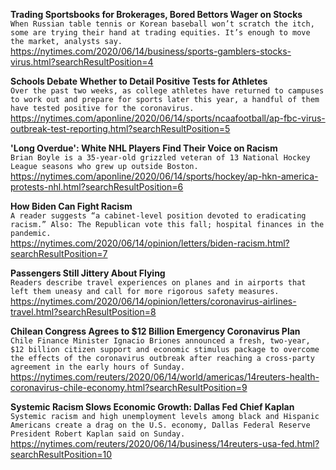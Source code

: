 **Trading Sportsbooks for Brokerages, Bored Bettors Wager on Stocks**\
`When Russian table tennis or Korean baseball won’t scratch the itch, some are trying their hand at trading equities. It’s enough to move the market, analysts say.`\
https://nytimes.com/2020/06/14/business/sports-gamblers-stocks-virus.html?searchResultPosition=4

**Schools Debate Whether to Detail Positive Tests for Athletes**\
`Over the past two weeks, as college athletes have returned to campuses to work out and prepare for sports later this year, a handful of them have tested positive for the coronavirus.`\
https://nytimes.com/aponline/2020/06/14/sports/ncaafootball/ap-fbc-virus-outbreak-test-reporting.html?searchResultPosition=5

**'Long Overdue': White NHL Players Find Their Voice on Racism**\
`Brian Boyle is a 35-year-old grizzled veteran of 13 National Hockey League seasons who grew up outside Boston. `\
https://nytimes.com/aponline/2020/06/14/sports/hockey/ap-hkn-america-protests-nhl.html?searchResultPosition=6

**How Biden Can Fight Racism**\
`A reader suggests “a cabinet-level position devoted to eradicating racism.” Also: The Republican vote this fall; hospital finances in the pandemic.`\
https://nytimes.com/2020/06/14/opinion/letters/biden-racism.html?searchResultPosition=7

**Passengers Still Jittery About Flying**\
`Readers describe travel experiences on planes and in airports that left them uneasy and call for more rigorous safety measures.`\
https://nytimes.com/2020/06/14/opinion/letters/coronavirus-airlines-travel.html?searchResultPosition=8

**Chilean Congress Agrees to $12 Billion Emergency Coronavirus Plan**\
`Chile Finance Minister Ignacio Briones announced a fresh, two-year, $12 billion citizen support and economic stimulus package to overcome the effects of the coronavirus outbreak after reaching a cross-party agreement in the early hours of Sunday. `\
https://nytimes.com/reuters/2020/06/14/world/americas/14reuters-health-coronavirus-chile-economy.html?searchResultPosition=9

**Systemic Racism Slows Economic Growth: Dallas Fed Chief Kaplan**\
`Systemic racism and high unemployment levels among black and Hispanic Americans create a drag on the U.S. economy, Dallas Federal Reserve President Robert Kaplan said on Sunday.`\
https://nytimes.com/reuters/2020/06/14/business/14reuters-usa-fed.html?searchResultPosition=10

